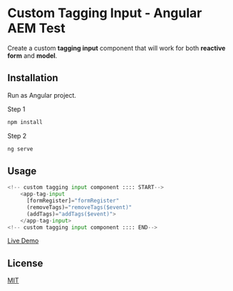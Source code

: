 # Custom Tagging Input - Angular AEM Test

Create a custom **tagging input** component that will work for both **reactive form** and **model**.

## Installation

Run as Angular project.

Step 1
```bash
npm install
```
Step 2
```bash
ng serve
```
## Usage

```python
<!-- custom tagging input component :::: START-->
    <app-tag-input
      [formRegister]="formRegister"
      (removeTags)="removeTags($event)"
      (addTags)="addTags($event)">
    </app-tag-input>
<!-- custom tagging input component :::: END-->
```

[Live Demo](https://aem-test-5c1a4.firebaseapp.com/)

## License
[MIT](https://choosealicense.com/licenses/mit/)
